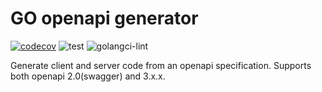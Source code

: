 # GO openapi generator

[![codecov](https://codecov.io/gh/khizunov/go-openapi-generator/graph/badge.svg?token=J6E0V08GA2)](https://codecov.io/gh/khizunov/go-openapi-generator)
![test](https://github.com/khizunov/go-openapi-generator/actions/workflows/test.yaml/badge.svg?branch=master)
![golangci-lint](https://github.com/khizunov/go-openapi-generator/actions/workflows/lint.yaml/badge.svg?branch=master)


Generate client and server code from an openapi specification.
Supports both openapi 2.0(swagger) and 3.x.x.
